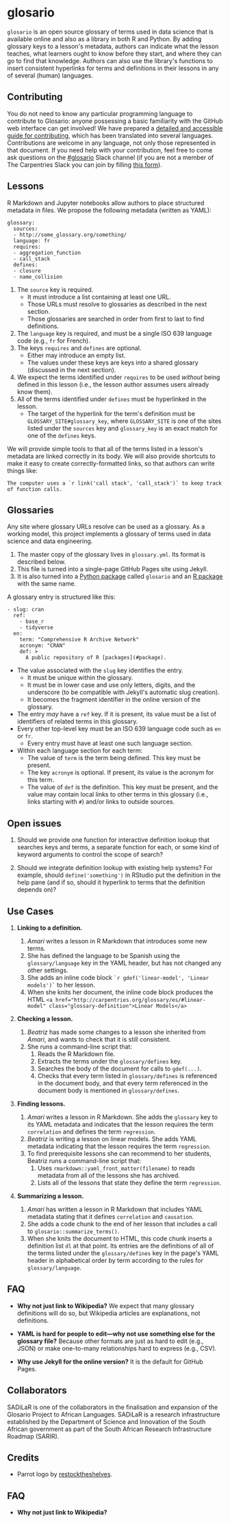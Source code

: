 # glosario

`glosario` is an open source glossary of terms used in data science
that is available online and also as a library in both R and Python.
By adding glossary keys to a lesson's metadata,
authors can indicate what the lesson teaches,
what learners ought to know before they start,
and where they can go to find that knowledge.
Authors can also use the library's functions
to insert consistent hyperlinks for terms and definitions in their lessons
in any of several (human) languages.

## Contributing

You do not need to know any particular programming language to contribute to Glosario: anyone possessing a basic familiarity with the GitHub web interface can get involved! We have prepared a [detailed and accessible guide for contributing](https://docs.google.com/document/d/18gTFR1Pw2Mk3PeNTMS0IHgFnJy-F4PBCGJQ1aMrDHPE/edit?usp=sharing), which has been translated into several languages. Contributions are welcome in any language, not only those represented in that document. If you need help with your contribution, feel free to come ask questions on the [#glosario](https://swcarpentry.slack.com/archives/C01G4HYGAQ6) Slack channel (if you are not a member of The Carpentries Slack you can join by filling [this form](https://swc-slack-invite.herokuapp.com/)).

## Lessons

R Markdown and Jupyter notebooks allow authors to place structured metadata in files.
We propose the following metadata (written as YAML):

```
glossary:
  sources:
  - http://some_glossary.org/something/
  language: fr
  requires:
  - aggregation_function
  - call_stack
  defines:
  - closure
  - name_collision
```

1.  The `source` key is required.
    -   It must introduce a list containing at least one URL.
    -   Those URLs must resolve to glossaries as described in the next section.
    -   Those glossaries are searched in order from first to last to find definitions.
1.  The `language` key is required,
    and must be a single ISO 639 language code
    (e.g., `fr` for French).
1.  The keys `requires` and `defines` are optional.
    -   Either may introduce an empty list.
    -   The values under these keys are keys into a shared glossary (discussed in the next section).
1.  We expect the terms identified under `requires` to be used *without* being defined in this lesson
    (i.e., the lesson author assumes users already know them).
1.  All of the terms identified under `defines` must be hyperlinked in the lesson.
    -   The target of the hyperlink for the term's definition must be `GLOSSARY_SITE#glossary_key`,
        where `GLOSSARY_SITE` is one of the sites listed under the `sources` key
        and `glossary_key` is an exact match for one of the `defines` keys.

We will provide simple tools to that
all of the terms listed in a lesson's metadata are linked correctly in its body.
We will also provide shortcuts to make it easy to create correctly-formatted links,
so that authors can write things like:

```
The computer uses a `r link('call stack', 'call_stack')` to keep track of function calls.
```

## Glossaries

Any site where glossary URLs resolve can be used as a glossary.
As a working model,
this project implements a glossary of terms used in data science and data engineering.

1.  The master copy of the glossary lives in `glossary.yml`.
    Its format is described below.
1.  This file is turned into a single-page GitHub Pages site using Jekyll.
1.  It is also turned into a [Python package](https://github.com/carpentries/glosario-py) called `glosario`
    and an [R package](https://github.com/carpentries/glosario-r) with the same name.

A glossary entry is structured like this:

```
- slug: cran
  ref:
    - base_r
    - tidyverse
  en:
    term: "Comprehensive R Archive Network"
    acronym: "CRAN"
    def: >
      A public repository of R [packages](#package).
```

-   The value associated with the `slug` key identifies the entry.
    -   It must be unique within the glossary.
    -   It must be in lower case and use only letters, digits, and the underscore
        (to be compatible with Jekyll's automatic slug creation).
    -   It becomes the fragment identifier in the online version of the glossary.
-   The entry *may* have a `ref` key.
    If it is present,
    its value must be a list of identifiers of related terms in this glossary.
-   Every other top-level key must be an ISO 639 language code such as `en` or `fr`.
    -   Every entry must have at least one such language section.
-   Within each language section for each term:
    -   The value of `term` is the term being defined.
        This key must be present.
    -   The key `acronym` is optional.
        If present, its value is the acronym for this term.
    -   The value of `def` is the definition.
        This key must be present,
        and the value may contain local links to other terms in this glossary
        (i.e., links starting with `#`)
        and/or links to outside sources.

## Open issues

1.  Should we provide one function for interactive definition lookup
    that searches keys and terms,
    a separate function for each,
    or some kind of keyword arguments to control the scope of search?

1.  Should we integrate definition lookup with existing help systems?
    For example,
    should `define('something')` in RStudio put the definition in the help pane
    (and if so, should it hyperlink to terms that the definition depends on)?

## Use Cases

1.  **Linking to a definition.**
    1.  *Amari* writes a lesson in R Markdown that introduces some new terms.
    1.  She has defined the language to be Spanish using the `glossary/language` key
        in the YAML header,
        but has not changed any other settings.
    1.  She adds an inline code block `` `r gdef('linear-model', 'Linear models')` ``
        to her lesson.
    1.  When she knits her document,
        the inline code block produces the HTML
        `<a href="http://carpentries.org/glossary/es/#linear-model" class="glossary-definition">Linear Models</a>`

1.  **Checking a lesson.**
    1.  *Beatriz* has made some changes to a lesson she inherited from *Amari*,
        and wants to check that it is still consistent.
    1.  She runs a command-line script that:
        1.  Reads the R Markdown file.
        1.  Extracts the terms under the `glossary/defines` key.
        1.  Searches the body of the document for calls to `gdef(...)`.
        1.  Checks that every term listed in `glossary/defines` is referenced in the document body,
            and that every term referenced in the document body is mentioned in `glossary/defines`.

1.  **Finding lessons.**
    1.  *Amari* writes a lesson in R Markdown.
        She adds the `glossary` key to its YAML metadata
        and indicates that the lesson requires the term `correlation`
        and defines the term `regression`.
    1.  *Beatriz* is writing a lesson on linear models.
        She adds YAML metadata indicating that
        the lesson requires the term `regression`.
    1.  To find prerequisite lessons she can recommend to her students,
        Beatriz runs a command-line script that:
        1.  Uses `rmarkdown::yaml_front_matter(filename)`
            to reads metadata from all of the lessons she has archived.
        1.  Lists all of the lessons that state they define the term `regression`.

1.  **Summarizing a lesson.**
    1.  *Amari* has written a lesson in R Markdown that includes YAML metadata
        stating that it defines `correlation` and `causation`.
    1.  She adds a code chunk to the end of her lesson that includes a call to
        `glosario::summarize_terms()`.
    1.  When she knits the document to HTML,
        this code chunk inserts a definition list `dl` at that point.
        Its entries are the definitions of
        all of the terms listed under the `glossary/defines` key
        in the page's YAML header
        in alphabetical order by term according to the rules for `glossary/language`.

## FAQ

-   **Why not just link to Wikipedia?**
    We expect that many glossary definitions will do so,
    but Wikipedia articles are explanations, not definitions.

-   **YAML is hard for people to edit—why not use something else for the glossary file?**
    Because other formats are just as hard to edit (e.g., JSON)
    or make one-to-many relationships hard to express (e.g., CSV).

-   **Why use Jekyll for the online version?**
    It is the default for GitHub Pages.

## Collaborators

SADiLaR is one of the collaborators in the finalisation and expansion of the Glosario
Project to African Languages. SADiLaR is a research infrastructure established by the
Department of Science and Innovation of the South African government as part of the
South African Research Infrastructure Roadmap (SARIR).

## Credits

-   Parrot logo by [restocktheshelves](https://www.deviantart.com/restocktheshelves).

## FAQ

-   **Why not just link to Wikipedia?**
